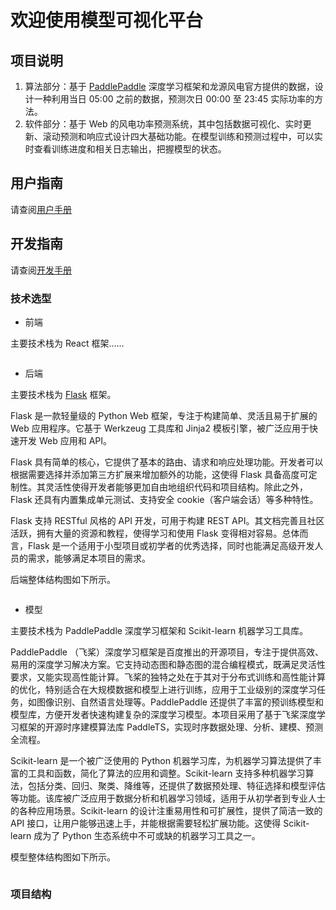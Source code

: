 # 欢迎使用模型可视化平台

## 项目说明

1. 算法部分：基于 [PaddlePaddle](https://www.paddlepaddle.org.cn/) 深度学习框架和龙源风电官方提供的数据，设计一种利用当日 05:00 之前的数据，预测次日 00:00 至 23:45 实际功率的方法。
2. 软件部分：基于 Web 的风电功率预测系统，其中包括数据可视化、实时更新、滚动预测和响应式设计四大基础功能。在模型训练和预测过程中，可以实时查看训练进度和相关日志输出，把握模型的状态。

## 用户指南

请查阅[用户手册](./user/guide.md)

## 开发指南

请查阅[开发手册](./dev/summarize.md)

### 技术选型

- 前端

主要技术栈为 React 框架……

```

```

- 后端

主要技术栈为 [Flask](https://flask.palletsprojects.com/en/2.3.x/) 框架。

Flask 是一款轻量级的 Python Web 框架，专注于构建简单、灵活且易于扩展的 Web 应用程序。它基于 Werkzeug 工具库和 Jinja2 模板引擎，被广泛应用于快速开发 Web 应用和 API。

Flask 具有简单的核心，它提供了基本的路由、请求和响应处理功能。开发者可以根据需要选择并添加第三方扩展来增加额外的功能，这使得 Flask 具备高度可定制性。其灵活性使得开发者能够更加自由地组织代码和项目结构。除此之外，Flask 还具有内置集成单元测试、支持安全 cookie（客户端会话）等多种特性。

Flask 支持 RESTful 风格的 API 开发，可用于构建 REST API。其文档完善且社区活跃，拥有大量的资源和教程，使得学习和使用 Flask 变得相对容易。总体而言，Flask 是一个适用于小型项目或初学者的优秀选择，同时也能满足高级开发人员的需求，能够满足本项目的需求。

后端整体结构图如下所示。

```

```

- 模型

主要技术栈为 PaddlePaddle 深度学习框架和 Scikit-learn 机器学习工具库。

PaddlePaddle （飞桨）深度学习框架是百度推出的开源项目，专注于提供高效、易用的深度学习解决方案。它支持动态图和静态图的混合编程模式，既满足灵活性要求，又能实现高性能计算。飞桨的独特之处在于其对于分布式训练和高性能计算的优化，特别适合在大规模数据和模型上进行训练，应用于工业级别的深度学习任务，如图像识别、自然语言处理等。PaddlePaddle 还提供了丰富的预训练模型和模型库，方便开发者快速构建复杂的深度学习模型。本项目采用了基于飞桨深度学习框架的开源时序建模算法库 PaddleTS，实现时序数据处理、分析、建模、预测全流程。

Scikit-learn 是一个被广泛使用的 Python 机器学习库，为机器学习算法提供了丰富的工具和函数，简化了算法的应用和调整。Scikit-learn 支持多种机器学习算法，包括分类、回归、聚类、降维等，还提供了数据预处理、特征选择和模型评估等功能。该库被广泛应用于数据分析和机器学习领域，适用于从初学者到专业人士的各种应用场景。Scikit-learn 的设计注重易用性和可扩展性，提供了简洁一致的 API 接口，让用户能够迅速上手，并能根据需要轻松扩展功能。这使得 Scikit-learn 成为了 Python 生态系统中不可或缺的机器学习工具之一。

模型整体结构图如下所示。

```

```

### 项目结构

```

```
